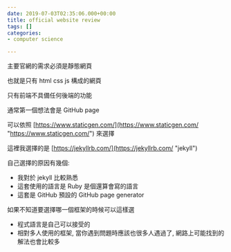 ```yaml
---
date: 2019-07-03T02:35:06.000+00:00
title: official website review
tags: []
categories:
- computer science

---
```

主要官網的需求必須是靜態網頁  
  
也就是只有 html css js 構成的網頁

只有前端不具備任何後端的功能

通常第一個想法會是 GitHub page

可以依照 [https://www.staticgen.com/](https://www.staticgen.com/ "https://www.staticgen.com/") 來選擇

這裡我選擇的是 [https://jekyllrb.com/](https://jekyllrb.com/ "jekyll")

自己選擇的原因有幾個:

* 我對於 jekyll 比較熟悉
* 這套使用的語言是 Ruby 是個還算會寫的語言
* 這套是 GitHub 預設的 GitHub page generator

如果不知道要選擇哪一個框架的時候可以這樣選

* 程式語言是自己可以接受的
* 相對多人使用的框架, 當你遇到問題時應該也很多人遇過了, 網路上可能找到的解法也會比較多